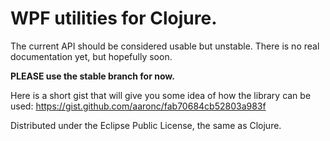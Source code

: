 # WPF utilities for Clojure.

The current API should be considered usable but unstable. There is
no real documentation yet, but hopefully soon.

**PLEASE use the stable branch for now.**

Here is a short gist that will give you some idea of how the library
can be used: https://gist.github.com/aaronc/fab70684cb52803a983f

Distributed under the Eclipse Public License, the same as Clojure.
